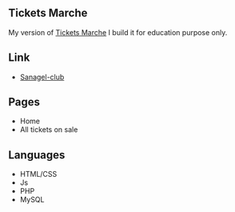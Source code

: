 ## Tickets Marche
My version of <a href="https://www.ticketsmarche.com/" target="_blank">Tickets Marche</a>
I build it for education purpose only.

## Link
- <a href="http://ticketsmarchedemo.rf.gd/" target="_blank">Sanagel-club</a>

## Pages
- Home
- All tickets on sale

## Languages
- HTML/CSS
- Js
- PHP
- MySQL

